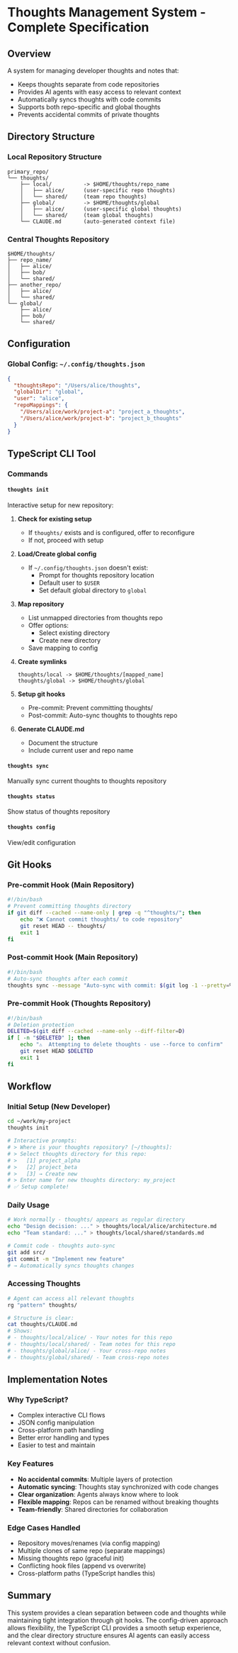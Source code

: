 # Thoughts Management System - Complete Specification

## Overview

A system for managing developer thoughts and notes that:

- Keeps thoughts separate from code repositories
- Provides AI agents with easy access to relevant context
- Automatically syncs thoughts with code commits
- Supports both repo-specific and global thoughts
- Prevents accidental commits of private thoughts

## Directory Structure

### Local Repository Structure

```
primary_repo/
└── thoughts/
    ├── local/          -> $HOME/thoughts/repo_name
    │   ├── alice/      (user-specific repo thoughts)
    │   └── shared/     (team repo thoughts)
    ├── global/         -> $HOME/thoughts/global
    │   ├── alice/      (user-specific global thoughts)
    │   └── shared/     (team global thoughts)
    └── CLAUDE.md       (auto-generated context file)
```

### Central Thoughts Repository

```
$HOME/thoughts/
├── repo_name/
│   ├── alice/
│   ├── bob/
│   └── shared/
├── another_repo/
│   ├── alice/
│   └── shared/
└── global/
    ├── alice/
    ├── bob/
    └── shared/
```

## Configuration

### Global Config: `~/.config/thoughts.json`

```json
{
  "thoughtsRepo": "/Users/alice/thoughts",
  "globalDir": "global",
  "user": "alice",
  "repoMappings": {
    "/Users/alice/work/project-a": "project_a_thoughts",
    "/Users/alice/work/project-b": "project_b_thoughts"
  }
}
```

## TypeScript CLI Tool

### Commands

#### `thoughts init`

Interactive setup for new repository:

1. **Check for existing setup**

   - If `thoughts/` exists and is configured, offer to reconfigure
   - If not, proceed with setup

2. **Load/Create global config**

   - If `~/.config/thoughts.json` doesn't exist:
     - Prompt for thoughts repository location
     - Default user to `$USER`
     - Set default global directory to `global`

3. **Map repository**

   - List unmapped directories from thoughts repo
   - Offer options:
     - Select existing directory
     - Create new directory
   - Save mapping to config

4. **Create symlinks**

   ```
   thoughts/local -> $HOME/thoughts/[mapped_name]
   thoughts/global -> $HOME/thoughts/global
   ```

5. **Setup git hooks**

   - Pre-commit: Prevent committing thoughts/
   - Post-commit: Auto-sync thoughts to thoughts repo

6. **Generate CLAUDE.md**
   - Document the structure
   - Include current user and repo name

#### `thoughts sync`

Manually sync current thoughts to thoughts repository

#### `thoughts status`

Show status of thoughts repository

#### `thoughts config`

View/edit configuration

## Git Hooks

### Pre-commit Hook (Main Repository)

```bash
#!/bin/bash
# Prevent committing thoughts directory
if git diff --cached --name-only | grep -q "^thoughts/"; then
    echo "❌ Cannot commit thoughts/ to code repository"
    git reset HEAD -- thoughts/
    exit 1
fi
```

### Post-commit Hook (Main Repository)

```bash
#!/bin/bash
# Auto-sync thoughts after each commit
thoughts sync --message "Auto-sync with commit: $(git log -1 --pretty=%B)"
```

### Pre-commit Hook (Thoughts Repository)

```bash
#!/bin/bash
# Deletion protection
DELETED=$(git diff --cached --name-only --diff-filter=D)
if [ -n "$DELETED" ]; then
    echo "⚠️  Attempting to delete thoughts - use --force to confirm"
    git reset HEAD $DELETED
    exit 1
fi
```

## Workflow

### Initial Setup (New Developer)

```bash
cd ~/work/my-project
thoughts init

# Interactive prompts:
# > Where is your thoughts repository? [~/thoughts]:
# > Select thoughts directory for this repo:
# >   [1] project_alpha
# >   [2] project_beta
# >   [3] → Create new
# > Enter name for new thoughts directory: my_project
# ✅ Setup complete!
```

### Daily Usage

```bash
# Work normally - thoughts/ appears as regular directory
echo "Design decision: ..." > thoughts/local/alice/architecture.md
echo "Team standard: ..." > thoughts/local/shared/standards.md

# Commit code - thoughts auto-sync
git add src/
git commit -m "Implement new feature"
# → Automatically syncs thoughts changes
```

### Accessing Thoughts

```bash
# Agent can access all relevant thoughts
rg "pattern" thoughts/

# Structure is clear:
cat thoughts/CLAUDE.md
# Shows:
# - thoughts/local/alice/ - Your notes for this repo
# - thoughts/local/shared/ - Team notes for this repo
# - thoughts/global/alice/ - Your cross-repo notes
# - thoughts/global/shared/ - Team cross-repo notes
```

## Implementation Notes

### Why TypeScript?

- Complex interactive CLI flows
- JSON config manipulation
- Cross-platform path handling
- Better error handling and types
- Easier to test and maintain

### Key Features

- **No accidental commits**: Multiple layers of protection
- **Automatic syncing**: Thoughts stay synchronized with code changes
- **Clear organization**: Agents always know where to look
- **Flexible mapping**: Repos can be renamed without breaking thoughts
- **Team-friendly**: Shared directories for collaboration

### Edge Cases Handled

- Repository moves/renames (via config mapping)
- Multiple clones of same repo (separate mappings)
- Missing thoughts repo (graceful init)
- Conflicting hook files (append vs overwrite)
- Cross-platform paths (TypeScript handles this)

## Summary

This system provides a clean separation between code and thoughts while maintaining tight integration through git hooks. The config-driven approach allows flexibility, the TypeScript CLI provides a smooth setup experience, and the clear directory structure ensures AI agents can easily access relevant context without confusion.
